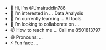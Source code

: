 - 👋 Hi, I’m @Umairuddin786
- 👀 I’m interested in ... Data Analysis 
- 🌱 I’m currently learning ... AI tools
- 💞️ I’m looking to collaborate on ...
- 📫 How to reach me ... Call me 8501813797
- 😄 Pronouns: ...
- ⚡ Fun fact: ...

<!---
Umairuddin786/Umairuddin786 is a ✨ special ✨ repository because its `README.md` (this file) appears on your GitHub profile.
You can click the Preview link to take a look at your changes.
--->
